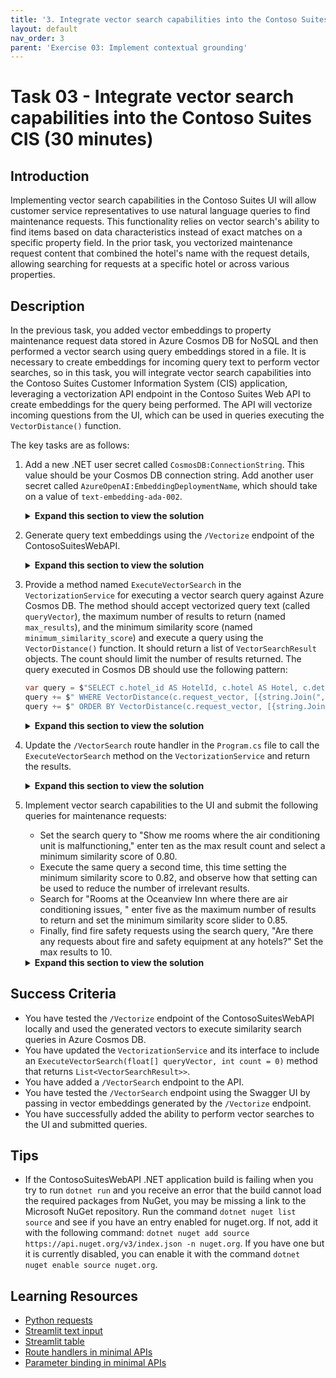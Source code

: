 ```yaml
---
title: '3. Integrate vector search capabilities into the Contoso Suites CIS'
layout: default
nav_order: 3
parent: 'Exercise 03: Implement contextual grounding'
---
```


# Task 03 - Integrate vector search capabilities into the Contoso Suites CIS (30 minutes)

## Introduction

Implementing vector search capabilities in the Contoso Suites UI will allow customer service representatives to use natural language queries to find maintenance requests. This functionality relies on vector search's ability to find items based on data characteristics instead of exact matches on a specific property field. In the prior task, you vectorized maintenance request content that combined the hotel's name with the request details, allowing searching for requests at a specific hotel or across various properties.

## Description

In the previous task, you added vector embeddings to property maintenance request data stored in Azure Cosmos DB for NoSQL and then performed a vector search using query embeddings stored in a file. It is necessary to create embeddings for incoming query text to perform vector searches, so in this task, you will integrate vector search capabilities into the Contoso Suites Customer Information System (CIS) application, leveraging a vectorization API endpoint in the Contoso Suites Web API to create embeddings for the query being performed. The API will vectorize incoming questions from the UI, which can be used in queries executing the `VectorDistance()` function.

The key tasks are as follows:

1. Add a new .NET user secret called `CosmosDB:ConnectionString`. This value should be your Cosmos DB connection string. Add another user secret called `AzureOpenAI:EmbeddingDeploymentName`, which should take on a value of `text-embedding-ada-002`.

    <details markdown="block">
    <summary><strong>Expand this section to view the solution</strong></summary>

    To add the user secrets, run the following command:

      ```sh
      dotnet user-secrets set "CosmosDB:ConnectionString" "{YOUR_CONNECTION_STRING}"
      dotnet user-secrets set "CosmosDB:DatabaseName" "ContosoSuites"
      dotnet user-secrets set "CosmosDB:MaintenanceRequestsContainerName" "MaintenanceRequests"
      dotnet user-secrets set "AzureOpenAI:EmbeddingDeploymentName" "text-embedding-ada-002"
      ```

    </details>

2. Generate query text embeddings using the `/Vectorize` endpoint of the ContosoSuitesWebAPI.

    <details markdown="block">
    <summary><strong>Expand this section to view the solution</strong></summary>

    The steps to generate vector embeddings for query text using the ContosoSuitesWebAPI's `/Vectorize` endpoint are as follows:
      - In Visual Studio Code, open a new terminal window and change the directory to `src\ContotoSuitesWebAPI`.
      - At the terminal prompt, enter the following command to run the API locally:

        ```bash
        dotnet run
        ```

      - Once the API has started, as indicated by output in the terminal stating `Now listening on: http://localhost:5292`, open a web browser and navigate to the [Swagger UI page for the API](http://localhost:5292/swagger/).

        {: .note }
        > If you are using a GitHub Codespaces instance, open the website in a browser and navigate to the **/swagger** URL.

      - Expand the `/Vectorize` endpoint block on the Swagger UI page.

        ![The Swagger UI page is displayed with the expand button for the Vectorize endpoint highlighted.](../../media/Solution/0303-web-api-swagger-ui.png)

      - Within the `/Vectorize` block, select **Try it out**.

        ![The try it out button is highlighted for the Vectorize endpoint.](../../media/Solution/0303-web-api-swagger-vectorize-try-it-out.png)

      - Enter the query "rooms where the air conditioning is not working" into the **text** box, then select **Execute**.

        ![In the Vectorize block, the text block is highlighted with the query text above entered and the execute button is highlighted.](../../media/Solution/0303-web-api-swagger-vectorize-execute.png)

      - Observe the **Response body** returned. The response contains an array of floating point values representing the query text. This array contains 1536 dimensions.
      - Copy the entire response body, including the opening and closing square brackets.

        ![The Response body block for the vectorization request is highlighted.](../../media/Solution/0303-web-api-swagger-vectorize-response-body.png)

      - In the [Azure portal](https://portal.azure.com), navigate to your Cosmos DB resource and select **Data Explorer** in the left-hand menu.
      - In the Data Explorer, expand the **ContosoSuites** database and the **MaintenanceRequests** container, then select **Items**.
      - On the toolbar, select **New SQL Query**.
      - In the new query window, paste in the following query:

        ```sql
        SELECT c.hotel, c.details, VectorDistance(c.request_vector, <QUERY_VECTOR>) AS SimilarityScore
        FROM c
        ```

      - Replace the `<QUERY_VECTOR>` token in the query with the vector output you copied from the API response body.
      - Select **Execute Query** on the toolbar and observe the output in the **Results** panel.
      - In Visual Studio Code, stop the API project by selecting the terminal window where it is running and pressing CTRL+C.

    </details>

3. Provide a method named `ExecuteVectorSearch` in the `VectorizationService` for executing a vector search query against Azure Cosmos DB. The method should accept vectorized query text (called `queryVector`), the maximum number of results to return (named `max_results`), and the minimum similarity score (named `minimum_similarity_score`) and execute a query using the `VectorDistance()` function. It should return a list of `VectorSearchResult` objects. The count should limit the number of results returned. The query executed in Cosmos DB should use the following pattern:

    ```csharp
    var query = $"SELECT c.hotel_id AS HotelId, c.hotel AS Hotel, c.details AS Details, c.source AS Source, VectorDistance(c.request_vector, [{string.Join(",", queryVector)}]) AS SimilarityScore FROM c";
    query += $" WHERE VectorDistance(c.request_vector, [{string.Join(",", queryVector)}]) > {minimum_similarity_score}";
    query += $" ORDER BY VectorDistance(c.request_vector, [{string.Join(",", queryVector)}])";
    ```

    <details markdown="block">
    <summary><strong>Expand this section to view the solution</strong></summary>

    To provide a method in the `VectorizationService` and an API endpoint for executing a vector search query against Azure Cosmos DB:
      - In Visual Studio Code, open the `IVectorizationService.cs` file in the `src\ContosoSuitesWebAPI` folder and complete `Exercise 3 Task 3 TODO #1` by uncommenting the interface definition for the `ExecuteVectorSearch` method.
      - Next, open the `VectorizationService.cs` file in the `src\ContosoSuitesWebAPI` folder and complete `Exercise 3 Task 3 TODO #2` by uncommenting the method definition for the `ExecuteVectorSearch` method.

    </details>

4. Update the `/VectorSearch` route handler in the `Program.cs` file to call the `ExecuteVectorSearch` method on the `VectorizationService` and return the results.

    <details markdown="block">
    <summary><strong>Expand this section to view the solution</strong></summary>

    To complete the code for the exposing `/VectorSearch` endpoint on the API:
      - Open the `Program.cs` file in the `src\ContosoSuitesWebAPI` folder, locate the `app.MapPost("/VectorSearch"...)` route handler, and complete `Exercise 3 Task 3 TODO #3` by writing code to call the `ExecuteVectorSearch` method on the `VectorizationService` and returning the results. The body of the route handler should contain the following or similar code:

        ```csharp
        var results = await vectorizationService.ExecuteVectorSearch(queryVector, max_results, minimum_similarity_score);
        return results;
        ```

      - Return to the terminal prompt and enter the following command again to start the API locally:

        ```bash
        dotnet run
        ```

      - Once the API has started, test the `/VectorSearch` endpoint by opening a web browser and navigating to the [Swagger UI page for the API](http://localhost:5292/swagger/).
      - On the Swagger UI page, use the `/Vectorize` endpoint to generate embeddings for the query text "rooms where the air conditioning is not working", as you did previously.
      - Copy the entire response body, including the opening and closing square brackets.
      - Expand the `/VectorSearch` endpoint block and select **Try it out**.
      - Enter "5" into the `max_results` parameter box.
      - Enter "0.5" into the `minimum_similarity_score` parameter box.
      - Paste the vector embeddings you copied from the output of the `/Vectorize` endpoint into the `Request body` block, and select **Execute**.

        ![The inputs into the max_results, minimum_similarity_score, and request body boxes are highlighted in the VectorSearch block, and the Execute button is highlighted.](../../media/Solution/0303-web-api-swagger-vector-search-execute.png)

      - Ensure the response body contains a collection of `VectorSearchResult` objects. The output should look similar to the following:

        ```json
        [
          {
            "hotelId": 13,
            "hotel": "Seaside Luxury Resort",
            "details": "Guest in room 220 reported that the air conditioning is not cooling properly.",
            "source": "customer",
            "similarityScore": 0.8718685
          },
          {
            "hotelId": 1,
            "hotel": "Oceanview Inn",
            "details": "The air conditioning (A/C) unit in room 105 is malfunctioning and making a loud noise. This needs maintenance attention.",
            "source": "staff",
            "similarityScore": 0.8505241
          },
          {
            "hotelId": 1,
            "hotel": "Oceanview Inn",
            "details": "The air conditioning (A/C) unit in room 227 is malfunctioning and making a loud noise. Customer will be out of the room between 5:00 and 8:30 PM this evening. This needs immediate maintenance attention. If the issue cannot be resolved, we will need to move the customer to a new room.",
            "source": "customer",
            "similarityScore": 0.8503952
          },
          {
            "hotelId": 13,
            "hotel": "Seaside Luxury Resort",
            "details": "Reported issue with the thermostat in room 110. Maintenance needs to check the HVAC system.",
            "source": "staff",
            "similarityScore": 0.8419426
          },
          {
            "hotelId": 1,
            "hotel": "Oceanview Inn",
            "details": "Reported issue with the thermostat in room 210. Maintenance needs to check the HVAC system.",
            "source": "staff",
            "similarityScore": 0.8410596
          }
        ]
        ```

      - Leave the Web API running for the next step.

    </details>

5. Implement vector search capabilities to the UI and submit the following queries for maintenance requests:
    - Set the search query to "Show me rooms where the air conditioning unit is malfunctioning," enter ten as the max result count and select a  minimum similarity score of 0.80.
    - Execute the same query a second time, this time setting the minimum similarity score to 0.82, and observe how that setting can be used to reduce  the number of irrelevant results.
    - Search for "Rooms at the Oceanview Inn where there are air conditioning issues, " enter five as the maximum number of results to return and set  the minimum similarity score slider to 0.85.
    - Finally, find fire safety requests using the search query, "Are there any requests about fire and safety equipment at any hotels?" Set the max  results to 10.

    <details markdown="block">
    <summary><strong>Expand this section to view the solution</strong></summary>

    To add vector search capabilities to the UI, open the file `src\ContosoSuitesDashboard\pages\3_Vector_Search.py`. The code will run as-is, but will not have knowledge of how to vectorize query text or perform vector searches. To support vector search capabilities, make the following changes to the Python script.
      - In the `if query:` block of the Submit button code in the `main()` function:
        - Vectorize the search query text by completing `Exercise 3 Task 3 TODO #4`. Send the search query text to the `handle_query_vectorization()` method and set the results to a variable.
        - Perform a vector search by completing `Exercise 3 Task 3 TODO #5`. Pass the vectorized search query, along with the desired number of results, to the `handle_vector_search()` function.
        - Display the results in a table by completing `Exercise 3 Task 3 TODO #6`. Use the `st.table()` method and provide the JSON value from the search results.
        - The completed code for the `if st.button("Submit")` block should look like the following:

          ```python
          if st.button("Submit"):
                    with st.spinner("Performing vector search..."):
                        if query:
                            # Vectorize the query text.
                            # Exercise 3 Task 3 TODO #4: Get the vectorized query text by calling handle_query_vectorization.
                            query_vector = handle_query_vectorization(query)
                            # Perform the vector search.
                            # Exercise 3 Task 3 TODO #5: Get the vector search results by calling handle_vector_search.
                            vector_search_results = handle_vector_search(query_vector, max_results, minimum_similarity_score)
                            # Display the results.
                            st.write("## Results")
                            # Exercise 3 Task 3 TODO #6: Display the results as a table.
                            st.table(vector_search_results.json())
                        else:
                            st.warning("Please enter a query.")
          ```

          {: .note }
          > Python code is sensitive to indentation and formatting, so pay close attention to indentation if copying and pasting the above code into the `3_Vector_Search.py` file.

      - Test your completed code by opening a new terminal window in Visual Studio Code, navigating to the `src\ContosoSuitesDashboard` folder, and running the following command to start the Streamlit dashboard:

        ```bash
        python -m streamlit run Index.py
        ```

      - Navigate to the **Vector Search** page using the left-hand menu in the browser windows that opens, and then submit the following queries for maintenance requests and observe the results:
        - Set the search query to "Show me rooms where the air conditioning unit is malfunctioning," enter ten as the max result count and select a minimum similarity score of 0.80.
        - Execute the same query a second time, this time setting the minimum similarity score to 0.82, and observe how that setting can be used to reduce the number of irrelevant results.
        - Search for "Rooms at the Oceanview Inn where there are air conditioning issues, " enter five as the maximum number of results to return and set the minimum similarity score slider to 0.85.
        - Find fire safety requests using the search query, "Are there any requests about fire and safety equipment at any hotels?" Set the max results to 10.

    </details>

## Success Criteria

- You have tested the `/Vectorize` endpoint of the ContosoSuitesWebAPI locally and used the generated vectors to execute similarity search queries in Azure Cosmos DB.
- You have updated the `VectorizationService` and its interface to include an `ExecuteVectorSearch(float[] queryVector, int count = 0)` method that returns `List<VectorSearchResult>>`.
- You have added a `/VectorSearch` endpoint to the API.
- You have tested the `/VectorSearch` endpoint using the Swagger UI by passing in vector embeddings generated by the `/Vectorize` endpoint.
- You have successfully added the ability to perform vector searches to the UI and submitted queries.

## Tips

- If the ContosoSuitesWebAPI .NET application build is failing when you try to run `dotnet run` and you receive an error that the build cannot load the required packages from NuGet, you may be missing a link to the Microsoft NuGet repository. Run the command `dotnet nuget list source` and see if you have an entry enabled for nuget.org. If not, add it with the following command: `dotnet nuget add source https://api.nuget.org/v3/index.json -n nuget.org`. If you have one but it is currently disabled, you can enable it with the command `dotnet nuget enable source nuget.org`.

## Learning Resources

- [Python requests](https://requests.readthedocs.io/en/latest/user/quickstart/#make-a-request)
- [Streamlit text input](https://docs.streamlit.io/develop/api-reference/widgets/st.text_input)
- [Streamlit table](https://docs.streamlit.io/develop/api-reference/data/st.table)
- [Route handlers in minimal APIs](https://learn.microsoft.com/aspnet/core/fundamentals/minimal-apis/route-handlers?view=aspnetcore-8.0)
- [Parameter binding in minimal APIs](https://learn.microsoft.com/aspnet/core/fundamentals/minimal-apis/parameter-binding?view=aspnetcore-8.0)
